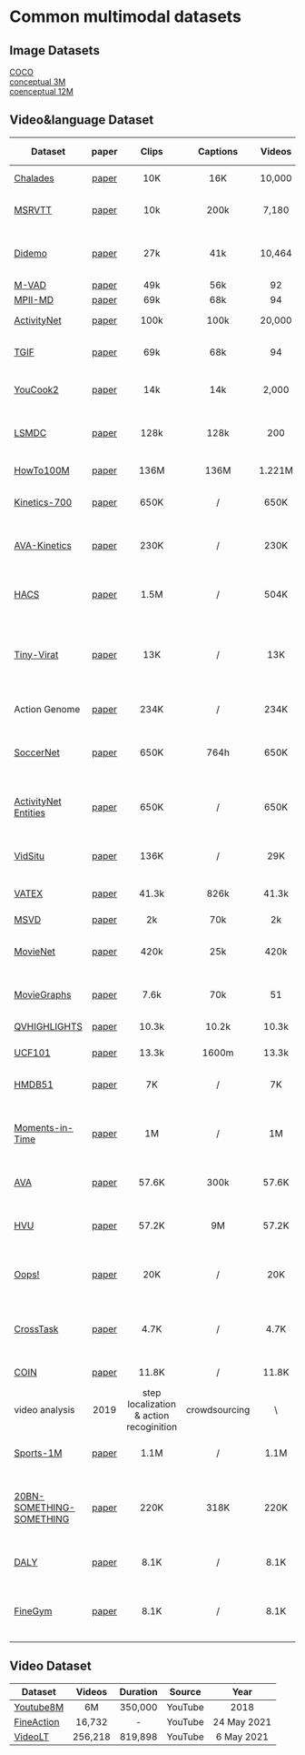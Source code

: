 # Common multimodal datasets

## Image Datasets
[COCO](https://cocodataset.org/#home)\
[conceptual 3M](https://ai.google.com/research/ConceptualCaptions/)\
[coenceptual 12M](https://github.com/google-research-datasets/conceptual-12m)

## Video&language  Dataset
|Dataset |paper| Clips |Captions |Videos |Duration | Source| Year |  Tasks| collection method|
|-----|:-----:|:-----:|:-----:|:-----:|:--------:|:---:|:-------:|:-------:|:-------:|
|[Chalades](https://prior.allenai.org/projects/charades) | [paper](https://openreview.net/forum?id=rJW3ItWubH)|10K | 16K |10,000 | 82h|daily household videos|2016| action recoginition & captioning| AMT|\
|[MSRVTT](https://www.microsoft.com/en-us/research/publication/msr-vtt-a-large-video-description-dataset-for-bridging-video-and-language/) |[paper](https://www.microsoft.com/en-us/research/wp-content/uploads/2016/06/cvpr16.msr-vtt.tmei_-1.pdf) |  10k| 200k| 7,180| 40h| web-crawed videos with 257 queries |2016| retreival and captioning | AMT|\
|[Didemo](https://github.com/LisaAnne/LocalizingMoments)| [paper](https://arxiv.org/pdf/1708.01641.pdf) | 27k| 41k| 10,464| 87h| randomly select over 14,000 videos from YFCC100M| 2017| Moment localization| themselves|\
|[M-VAD](https://github.com/aimagelab/mvad-names-dataset) | [paper](https://arxiv.org/pdf/1503.01070.pdf) |49k| 56k| 92| 84h| DVD movies| 2015| retreival |themselves| \
| [MPII-MD](https://www.mpi-inf.mpg.de/departments/computer-vision-and-machine-learning/research/vision-and-language/mpii-movie-description-dataset) | [paper](https://www.cv-foundation.org/openaccess/content_cvpr_2015/papers/Rohrbach_A_Dataset_for_2015_CVPR_paper.pdf)| 69k| 68k| 94| 41h|Web Movies| 2015| captioning| themselves |\
|[ActivityNet](http://activity-net.org/)| [paper](https://www.cv-foundation.org/openaccess/content_cvpr_2015/papers/Heilbron_ActivityNet_A_Large-Scale_2015_CVPR_paper.pdf)|  100k | 100k | 20,000 | 849h| online human activities videos| 2017|captioning & retrieval| AMT |\
| [TGIF](http://raingo.github.io/TGIF-Release/) | [paper](https://arxiv.org/pdf/1604.02748.pdf)| 69k| 68k| 94| 41h| a year’s worth of GIF posts from Tumblr| 2015| captioning| CrowdFlower|\
[YouCook2](http://youcook2.eecs.umich.edu/download) |[paper](http://youcook2.eecs.umich.edu/static/YouCookII/youcookii_readme.pdf) |14k| 14k| 2,000| 176h| online cooking videos| 2018| retreival & captioning| well-trained native English speakers |\
|[LSMDC](https://sites.google.com/site/describingmovies/download) |[paper](https://arxiv.org/pdf/1605.03705.pdf) | 128k| 128k| 200| 150h| comination of M-VAD and MPII-MD datasets |2017 | captioning| /|\
[HowTo100M](https://github.com/antoine77340/howto100m) | [paper](https://arxiv.org/pdf/1906.03327.pdf)| 136M| 136M| 1.221M| 134,472h| large-scaled online videos| 2019| action step localization & retreival | ASR|
[Kinetics-700](https://deepmind.com/research/open-source/kinetics) |[paper](https://arxiv.org/abs/1907.06987)| 650K| /| 650K| /| an extension of kinetics-700 dataset |2019| action recoginition| \|\
[AVA-Kinetics](https://deepmind.com/research/open-source/kinetics) |[paper](https://arxiv.org/abs/2005.00214) | 230K| /| 230K| /| combines the annotation style of AVA and kinetics dataset| 2020| action recoginition|\ |\
[HACS]( http://hacs.csail.mit.edu/) |[paper]( https://arxiv.org/abs/1712.09374) | 1.5M| /| 504K| /| large scale human action localization dataset| 2019| action recoginition&captioning| crowdsourcing|\
[Tiny-Virat]( https://github.com/UgurDemir/Tiny-VIRAT) |[paper]( https://arxiv.org/abs/2007.07355) |  13K| /| 13K| /| low-resolution action recognition dataset (surveillance videos) |2020| action recognition| /|\
Action Genome |[paper]( https://arxiv.org/abs/1912.06992) | 234K| /| 234K| /| video scene graph| 2020| action recoginition& representations encoding eventpartonomies| crowdsourcing|\
[SoccerNet]( https://silviogiancola.github.io/SoccerNet) |[paper]( https://arxiv.org/pdf/1804.04527.pdf) | 650K| 764h| 650K| /| European Football League video| 2018| event classification in football game video| transformed from the data from league websites|\
[ActivityNet Entities]( http://t.cn/EfePohM) |[paper]( https://arxiv.org/abs/1812.06587) | 650K| /| 650K| /| ground the visual entity with the activitynet video objects| 2018| video understanding & action recognition| crowdsourcing|\
[VidSitu]( https://vidsitu.org/) |[paper]( https://arxiv.org/abs/2104.00990) | 136K| /| 29K| /| the events and related roles in the movies | 2021| semantic role and co-referencing prediction| AMT|\
[VATEX]( https://eric-xw.github.io/vatex-website/) | [paper](https://arxiv.org/abs/1904.03493)| 41.3k| 826k| 41.3k| 114h38m| human behavior video from YouTube| 2019| action recoginition&captioning| /|\
[MSVD]( https://www.cs.utexas.edu/users/ml/clamp/videoDescription/) | [paper](https://aclanthology.org/P11-1020.pdf)| 2k| 70k| 2k| 4h55m| web videos| 2011| video captioning| AMT |\
[MovieNet](http://movienet.site/) | [paper]( https://arxiv.org/abs/2007.10937)| 420k| 25k| 420k| /| Web Movies| 2020|  Genre classification & cinematic style analysis & character recognition &  scene analysis & story understanding| crowdsourcing| \
[MovieGraphs](http://moviegraphs.cs.toronto.edu/) | [paper]( http://moviegraphs.cs.toronto.edu/)| 7.6k| 70k| 51| 150h| scene graph representation of movie| 2018| description retreival & dialog retrieval & Movie Clip Retrieval | crowdsourcing|\
[QVHIGHLIGHTS](https://github.com/jayleicn/moment_detr) | [paper](https://arxiv.org/pdf/2107.09609.pdf) | 10.3k| 10.2k| 10.3k| / | daily or travel vlog and news| 2021| moment retreival & highlight detection| AMT|\
[UCF101](https://www.crcv.ucf.edu/research/data-sets/ucf101/) | [paper]( https://www.crcv.ucf.edu/wp-content/uploads/2019/03/UCF101_CRCV-TR-12-01.pdf) | 13.3k| 1600m| 13.3k| / | user-uploaded videos| 2012| action recoginition| crowdsourcing |\
[HMDB51]( https://serre-lab.clps.brown.edu/resource/hmdb-a-large-human-motion-database/#dataset) | [paper]( http://serre-lab.clps.brown.edu/wp-content/uploads/2012/08/Kuehne_etal_ICCV2011.pdf) | 7K| /| 7K| /| action videos from Youtube/Google| 2011| action recoginition&captioning| crowdsourcing|\
[Moments-in-Time]( http://moments.csail.mit.edu/) | [paper]( https://arxiv.org/abs/1801.03150) | 1M| /| 1M| /| edited videos from YouTube, Flickr, Vine, Metacafe and other sources| 2017| action&event recognition| AMT|\
[AVA]( https://github.com/cvdfoundation/ava-dataset) | [paper](https://arxiv.org/abs/1705.08421) | 57.6K| 300k| 57.6K| / | Web Movies with human bounding boxes| 2017| atomic visual actions recogintion| crowdsourcing|\
[HVU]( https://holistic-video-understanding.github.io/) | [paper](https://arxiv.org/abs/1904.11451) | 57.2K| 9M| 57.2K| / | Youtube| 2020| multi-label and multi-task video understanding| semi-automatic crowdsourcing strategy |\
[Oops!]( https://github.com/DmZhukov/CrossTask) | [paper]( https://arxiv.org/abs/1911.11206) | 20K| / | 20K| / | in-the-wild videos of unintentional action| 2019| unintentional action recoginition| AMT|\
[CrossTask]( https://github.com/DmZhukov/CrossTask) | [paper]( https://arxiv.org/pdf/1903.08225.pdf) | 4.7K| / | 4.7K| /| weakly supervising learning from instructional videos| 2019| video classification| crowdsourcing|\
[COIN]( https://coin-dataset.github.io/) | [paper]( https://arxiv.org/pdf/1903.02874.pdf) | 11.8K | /| 11.8K| /| Comprehensive instructional
video analysis | 2019| step localization & action recoginition| crowdsourcing|\
[Sports-1M]( https://cs.stanford.edu/people/karpathy/deepvideo/) | [paper]( http://cs.stanford.edu/people/karpathy/deepvideo/deepvideo_cvpr2014.pdf) | 1.1M| /| 1.1M| /| sports video from Youtube | 2014| video classification| crowdsourcing labed with taxonomy|\
[20BN-SOMETHING-SOMETHING]( https://20bn.com/datasets/something-something) | [paper]( https://arxiv.org/abs/1706.04261) | 220K| 318K| 220K| /| show humans performing pre-defined basic actions with everyday objects| 2017| action recoginition| AMT|\
[DALY]( http://thoth.inrialpes.fr/daly/) | [paper]( https://arxiv.org/pdf/1605.05197.pdf) | 8.1K| / | 8.1K| /| Daily Action Localization in YouTube| 2016| video classification| crowdsourcing|\
[FineGym]( https://sdolivia.github.io/FineGym/) | [paper]( https://arxiv.org/abs/2004.06704) | 8.1K| / | 8.1K| /|  gymnastic videos with temporal actions and sub-actions| 2020| video action recognition&detection&generation| crowdsourcing|\

## Video Dataset

|Dataset  |Videos |Duration | Source| Year | 
|-----|:-----:|:--------:|:---:|:-------:|
[Youtube8M](https://research.google.com/youtube8m/index.html) | 6M|350,000|YouTube| 2018|
[FineAction](https://deeperaction.github.io/fineaction/) |16,732 | -| YouTube |  24 May 2021|
[VideoLT](https://videolt.github.io/) | 256,218 | 819,898 | YouTube|  6 May 2021| 
